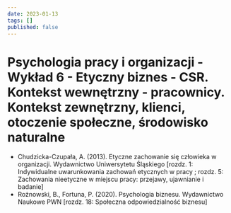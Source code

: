```yaml
---
date: 2023-01-13
tags: []
published: false
---
```

# Psychologia pracy i organizacji - Wykład 6 - Etyczny biznes - CSR. Kontekst wewnętrzny - pracownicy. Kontekst zewnętrzny, klienci, otoczenie społeczne, środowisko naturalne

- Chudzicka-Czupała, A. (2013). Etyczne zachowanie się człowieka w organizacji. Wydawnictwo Uniwersytetu Śląskiego [rozdz. 1: Indywidualne uwarunkowania zachowań etycznych w pracy ; rozdz. 5: Zachowania nieetyczne w miejscu pracy: przejawy, ujawnianie i badanie]
- Rożnowski, B., Fortuna, P. (2020). Psychologia biznesu. Wydawnictwo Naukowe PWN [rozdz. 18: Społeczna odpowiedzialność biznesu]